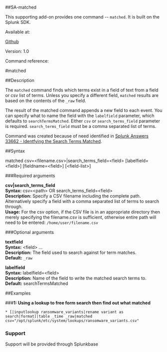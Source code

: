 ##SA-matched

This supporting add-on provides one command -- `matched`. It is built on the Splunk SDK.

Available at:

[Github](https://github.com/geekusa/SA-matched)

Version: 1.0

Command reference:

#matched

##Description

The `matched` command finds which terms exist in a field of text from a field or csv list of terms. Unless you specify a different field, `matched` results are based on the contents of the `_raw` field.

The result of the matched command appends a new field to each event. You can specify what to name the field with the `labelfield` parameter, which defaults to `searchTermsMatched`. Either `csv` or `search_terms_field` parameter is required. `search_terms_field` must be a comma separated list of terms.

Command was created because of need identified in  [Splunk Answers 33662 - Identfying the Search Terms Matched](https://answers.splunk.com/answers/33662/identfying-the-search-terms-matched.html).

##Syntax

matched csv=\<filename.csv\>|search\_terms\_field=\<field\> \[labelfield=\<field\>] \[fieldname=\<field\>] \[\<field-list\>]

###Required arguments

 **csv|search_terms_field**  
    **Syntax:** csv=\<path\> OR search\_terms\_field=\<field\>  
    **Description:** Specify a CSV filename including the complete path. Alternatively specify a field with a comma separated list of terms to search through.  
    **Usage:** For the csv option, if the CSV file is in an appropriate directory then merely specifying the filename.csv is sufficient, otherwise entire path will need to be entered:  `/home/user/filename.csv`

###Optional arguments

 **textfield**  
   	**Syntax:** \<field\> ...  
   	**Description:** The field used to search against for term matches.  
   	**Default:** `_raw`

  **labelfield**  
   	**Syntax:** labelfield=\<field\>  
   	**Description:** Name of the field to write the matched search terms to.  
   	**Default:** searchTermsMatched

##Examples

###**1: Using a lookup to free form search then find out what matched**

`* [|inputlookup ransomware_variants|rename variant as search|format]|table _time _raw|matched csv="/opt/splunk/etc/system/lookups/ransomware_variants.csv"`

### Support
Support will be provided through Splunkbase
